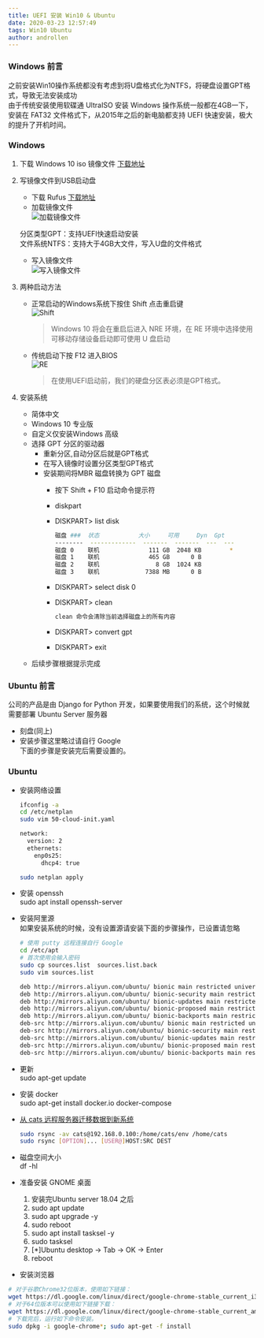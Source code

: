 ```yaml
---
title: UEFI 安装 Win10 & Ubuntu
date: 2020-03-23 12:57:49  
tags: Win10 Ubuntu
author: androllen 
---
```


### Windows 前言

之前安装Win10操作系统都没有考虑到将U盘格式化为NTFS，将硬盘设置GPT格式，导致无法安装成功  
由于传统安装使用软碟通 UltraISO 安装 Windows 操作系统一般都在4GB一下，安装在 FAT32 文件格式下，从2015年之后的新电脑都支持 UEFI 快速安装，极大的提升了开机时间。  

### Windows

1. 下载 Windows 10 iso 镜像文件 [下载地址](https://msdn.itellyou.cn/)
2. 写镜像文件到USB启动盘
   - 下载 Rufus [下载地址](https://rufus.ie/)
   - 加载镜像文件  
      ![加载镜像文件](/assets/posts/20200323132047.png)  

    分区类型GPT：支持UEFI快速启动安装  
    文件系统NTFS：支持大于4GB大文件，写入U盘的文件格式  
   - 写入镜像文件  
      ![写入镜像文件](/assets/posts/20200323135331.png)

3. 两种启动方法  
   - 正常启动的Windows系统下按住 Shift 点击重启键  
      ![Shift](/assets/posts/20200323140635.png)  

     > Windows 10 将会在重启后进入 NRE 环境，在 RE 环境中选择使用可移动存储设备启动即可使用 U 盘启动
   - 传统启动下按 F12 进入BIOS  
      ![RE](/assets/posts/20200323140409.png)  
     > 在使用UEFI启动前，我们的硬盘分区表必须是GPT格式。

4. 安装系统
   - 简体中文
   - Windows 10 专业版
   - 自定义仅安装Windows 高级
   - 选择 GPT 分区的驱动器  
      - 重新分区,自动分区后就是GPT格式
      - 在写入镜像时设置分区类型GPT格式
      - 安装期间将MBR 磁盘转换为 GPT 磁盘
        - 按下 Shift + F10 启动命令提示符
        - diskpart
        - DISKPART> list disk

           ``` bash
           磁盘 ###  状态           大小     可用     Dyn  Gpt
           --------  -------------  -------  -------  ---  ---
           磁盘 0    联机              111 GB  2048 KB        *
           磁盘 1    联机              465 GB      0 B
           磁盘 2    联机                8 GB  1024 KB
           磁盘 3    联机             7388 MB      0 B
           ```

        - DISKPART> select disk 0
        - DISKPART> clean

           ``` bash
           clean 命令会清除当前选择磁盘上的所有内容
           ```

        - DISKPART> convert gpt
        - DISKPART> exit
   - 后续步骤根据提示完成

### Ubuntu 前言

公司的产品是由 Django for Python 开发，如果要使用我们的系统，这个时候就需要部署 Ubuntu Server 服务器  

- 刻盘(同上)  
- 安装步骤这里略过请自行 Google  
下面的步骤是安装完后需要设置的。

### Ubuntu

- 安装网络设置

  ``` bash
  ifconfig -a
  cd /etc/netplan
  sudo vim 50-cloud-init.yaml

  network:
    version: 2
    ethernets:
      enp0s25:
        dhcp4: true

  sudo netplan apply
  ```

- 安装 openssh  
  sudo apt install openssh-server

- 安装阿里源  
  如果安装系统的时候，没有设置源请安装下面的步骤操作，已设置请忽略

  ``` bash
  # 使用 putty 远程连接自行 Google
  cd /etc/apt
  # 首次使用会输入密码
  sudo cp sources.list  sources.list.back
  sudo vim sources.list
  
  deb http://mirrors.aliyun.com/ubuntu/ bionic main restricted universe multiverse  
  deb http://mirrors.aliyun.com/ubuntu/ bionic-security main restricted universe multiverse
  deb http://mirrors.aliyun.com/ubuntu/ bionic-updates main restricted universe multiverse
  deb http://mirrors.aliyun.com/ubuntu/ bionic-proposed main restricted universe multiverse
  deb http://mirrors.aliyun.com/ubuntu/ bionic-backports main restricted universe multiverse
  deb-src http://mirrors.aliyun.com/ubuntu/ bionic main restricted universe multiverse
  deb-src http://mirrors.aliyun.com/ubuntu/ bionic-security main restricted universe multiverse
  deb-src http://mirrors.aliyun.com/ubuntu/ bionic-updates main restricted universe multiverse
  deb-src http://mirrors.aliyun.com/ubuntu/ bionic-proposed main restricted universe multiverse
  deb-src http://mirrors.aliyun.com/ubuntu/ bionic-backports main restricted universe multiverse
  ```

- 更新  
sudo apt-get update

- 安装 docker  
sudo apt-get install docker.io docker-compose

- [从 cats 远程服务器迁移数据到新系统](https://www.cnblogs.com/Tang-Yuan/p/11504434.html)  

  ```sh
  sudo rsync -av cats@192.168.0.100:/home/cats/env /home/cats  
  sudo rsync [OPTION]... [USER@]HOST:SRC DEST
  ```

- 磁盘空间大小  
df -hl

- 准备安装 GNOME 桌面

  1. 安装完Ubuntu server 18.04 之后
  1. sudo apt update
  1. sudo apt upgrade -y
  1. sudo reboot
  1. sudo apt install tasksel -y
  1. sudo tasksel
  1. [*]Ubuntu desktop -> Tab -> OK -> Enter
  1. reboot

- 安装浏览器

```sh
# 对于谷歌Chrome32位版本，使用如下链接：
wget https://dl.google.com/linux/direct/google-chrome-stable_current_i386.deb
# 对于64位版本可以使用如下链接下载：
wget https://dl.google.com/linux/direct/google-chrome-stable_current_amd64.deb
# 下载完后，运行如下命令安装。
sudo dpkg -i google-chrome*; sudo apt-get -f install
```
